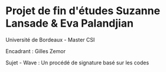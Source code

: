 # Projet de fin d'études Suzanne Lansade & Eva Palandjian
Université de Bordeaux - Master CSI

Encadrant : Gilles Zemor



Sujet - Wave : Un procédé de signature basé sur les codes

